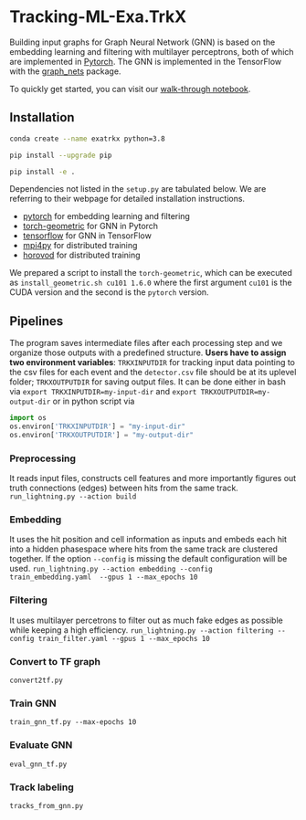 # Tracking-ML-Exa.TrkX
Building input graphs for Graph Neural Network (GNN) is based on the embedding learning and filtering with multilayer perceptrons, both of which are implemented in [Pytorch](https://pytorch.org/get-started/locally/). The GNN is implemented in the TensorFlow with the [graph_nets](https://github.com/deepmind/graph_nets) package.

To quickly get started, you can visit our [walk-through notebook](https://github.com/exatrkx/exatrkx-iml2020/blob/main/notebooks/WalkThroughGNN4Tracking.ipynb).
<!-- [Documentation available here.](https://hsf-reco-and-software-triggers.github.io/Tracking-ML-Exa.TrkX/) -->
## Installation

```bash
conda create --name exatrkx python=3.8

pip install --upgrade pip

pip install -e .
```
Dependencies not listed in the `setup.py` are tabulated below. We are referring to their webpage for detailed installation instructions.

* [pytorch](https://pytorch.org/get-started/locally/) for embedding learning and filtering
* [torch-geometric](https://github.com/rusty1s/pytorch_geometric#installation) for GNN in Pytorch
* [tensorflow](https://www.tensorflow.org/install) for GNN in TensorFlow
* [mpi4py](https://mpi4py.readthedocs.io/en/stable/install.html) for distributed training
* [horovod](https://github.com/horovod/horovod#install) for distributed training

We prepared a script to install the `torch-geometric`, which can be executed as `install_geometric.sh cu101 1.6.0` where the first argument `cu101` is the CUDA version and the second is the `pytorch` version.

## Pipelines
The program saves intermediate files after each processing step and we organize those outputs with a predefined structure. **Users have to assign two environment variables**: `TRKXINPUTDIR` for tracking input data pointing to the csv files for each event and the `detector.csv` file should be at its uplevel folder; `TRKXOUTPUTDIR` for saving output files. It can be done either in bash via `export TRKXINPUTDIR=my-input-dir` and `export TRKXOUTPUTDIR=my-output-dir` or in python script via 
```python
import os
os.environ['TRKXINPUTDIR'] = "my-input-dir"
os.environ['TRKXOUTPUTDIR'] = "my-output-dir"
```

### Preprocessing
It reads input files, constructs cell features and more importantly figures out truth connections (edges) between hits from the same track.
```run_lightning.py --action build```

### Embedding
It uses the hit position and cell information as inputs and embeds each hit into a hidden phasespace where hits from the same track are clustered together. If the option `--config` is missing the default configuration will be used.
```run_lightning.py --action embedding --config train_embedding.yaml  --gpus 1 --max_epochs 10```

### Filtering
It uses multilayer percetrons to filter out as much fake edges as possible while keeping a high efficiency.
```run_lightning.py --action filtering --config train_filter.yaml --gpus 1 --max_epochs 10```

### Convert to TF graph
```convert2tf.py```

### Train GNN
```train_gnn_tf.py --max-epochs 10```

### Evaluate GNN
```eval_gnn_tf.py```

### Track labeling
```tracks_from_gnn.py```
